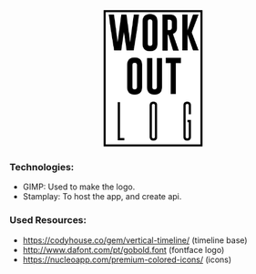 <p align="center">
  <img height="240px" src="https://github.com/brunoocasali/tvox-workout-log/blob/4c95d1d1c3f8c9eca23e4f04e1903b297ab21de3/logo.png"/>
</p>

### Technologies:

 - GIMP: Used to make the logo.
 - Stamplay: To host the app, and create api. 

### Used Resources:

 - https://codyhouse.co/gem/vertical-timeline/ (timeline base)
 - http://www.dafont.com/pt/gobold.font (fontface logo)
 - https://nucleoapp.com/premium-colored-icons/ (icons)
